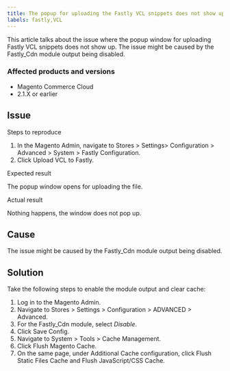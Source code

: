 ```yaml
---
title: The popup for uploading the Fastly VCL snippets does not show up
labels: fastly,VCL
---
```


This article talks about the issue where the popup window for uploading Fastly VCL snippets does not show up. The issue might be caused by the Fastly\_Cdn module output being disabled.

### Affected products and versions

* Magento Commerce Cloud
* 2.1.X or earlier

## Issue

Steps to reproduce

1. In the Magento Admin, navigate to Stores > Settings> Configuration > Advanced > System > Fastly Configuration.
1. Click Upload VCL to Fastly.

Expected result

The popup window opens for uploading the file.

Actual result

Nothing happens, the window does not pop up.

## Cause

The issue might be caused by the Fastly\_Cdn module output being disabled.

## Solution

Take the following steps to enable the module output and clear cache:

1. Log in to the Magento Admin.
1. Navigate to Stores > Settings > Configuration > ADVANCED > Advanced.
1. For the Fastly\_Cdn module, select _Disable_.
1. Click Save Config.
1. Navigate to System > Tools > Cache Management.
1. Click Flush Magento Cache. 
1. On the same page, under Additional Cache configuration, click Flush Static Files Cache and Flush JavaScript/CSS Cache.